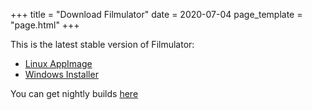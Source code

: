 +++
title = "Download Filmulator"
date = 2020-07-04
page_template = "page.html"
+++

This is the latest stable version of Filmulator:

* [Linux AppImage](https://discuss.pixls.us/uploads/short-url/nhNM71NpqWR9L1rSyziEthPeKsZ.AppImage)
* [Windows Installer](https://discuss.pixls.us/uploads/short-url/zt3RUXIgQWiAluxY1DEdR1xphre.exe)

You can get nightly builds [here](https://discuss.pixls.us/t/filmulator-nightly-builds-now-for-windows-and-linux/12838/1)
